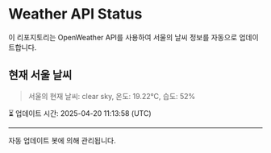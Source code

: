 
# Weather API Status

이 리포지토리는 OpenWeather API를 사용하여 서울의 날씨 정보를 자동으로 업데이트합니다.

## 현재 서울 날씨
> 서울의 현재 날씨: clear sky, 온도: 19.22°C, 습도: 52%

⏳ 업데이트 시간: 2025-04-20 11:13:58 (UTC)

---
자동 업데이트 봇에 의해 관리됩니다.
